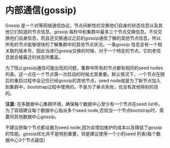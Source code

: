 # 内部通信(gossip)

Gossip 是一个对等网络通信协议，节点间断性的交换他们自身的状态信息以及其他它们知道的节点信息。gossip 每秒中和集群中最多三个节点交换信息。不仅交换他们自身信息，而且还交换通过之前的gossip通信了解的其他节点信息，所以所有的节点能够很快的了解集群中的其他节点状况。一条gossip 信息会有一个相关联的版本号，因此当进行gossip交换的时候，对于一个特定的节点，它的老信息就会被最近的状态所覆盖。

为了阻止gossip通信可能出现的问题，集群中所有的节点都有相同的seed nodes列表。这一点在一个节点第一次启动的时候尤其重要。默认情况下，一个节点在随后的重启过程中会记住已经gossip的其他节点。seed node就是为了新节点加入到集群中，bootstrap过程中使用的。不是为了单点失败，也没有其他特别的目的。

**注意:** 
在多数据中心集群环境，确保每个数据中心至少有一个节点在seed list中。为了容错建议每个数据中心指派多个seed node,否则当一个节点bootstrap时，需要同其他数据中心gossip。

不建议把每个节点都设置为seed node,因为会增加维护的成本以及降低了gossip的性能。gossip优化并不是特别重要，但是建议使用一个小的seed 列表(每个数据中心3个节点最佳)
